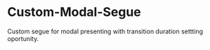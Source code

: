 # Custom-Modal-Segue
Custom segue for modal presenting with transition duration settting oportunity. 
